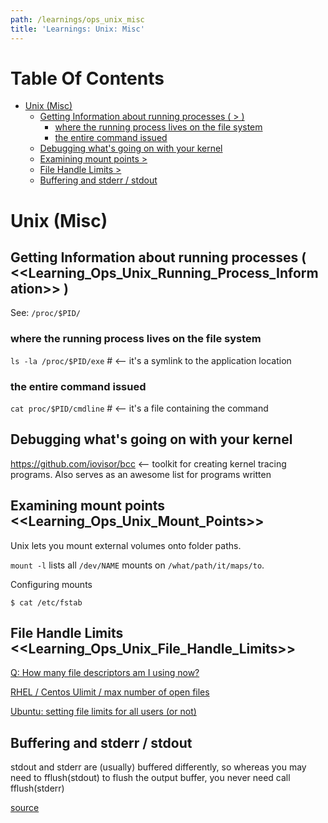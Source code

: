 ```yaml
---
path: /learnings/ops_unix_misc
title: 'Learnings: Unix: Misc'
---
```

# Table Of Contents

<!-- toc -->

- [Unix (Misc)](#unix-misc)
  * [Getting Information about running processes ( > )](#getting-information-about-running-processes---)
    + [where the running process lives on the file system](#where-the-running-process-lives-on-the-file-system)
    + [the entire command issued](#the-entire-command-issued)
  * [Debugging what's going on with your kernel](#debugging-whats-going-on-with-your-kernel)
  * [Examining mount points >](#examining-mount-points-)
  * [File Handle Limits >](#file-handle-limits-)
  * [Buffering and stderr / stdout](#buffering-and-stderr--stdout)

<!-- tocstop -->

# Unix (Misc)

## Getting Information about running processes ( <<Learning_Ops_Unix_Running_Process_Information>> )

See: `/proc/$PID/`

### where the running process lives on the file system

`ls -la /proc/$PID/exe`  # <-- it's a symlink to the application location

### the entire command issued

`cat proc/$PID/cmdline`  # <-- it's a file containing the command

## Debugging what's going on with your kernel

https://github.com/iovisor/bcc <-- toolkit for creating kernel tracing programs. Also serves as an awesome list for programs written

## Examining mount points <<Learning_Ops_Unix_Mount_Points>>

Unix lets you mount external volumes onto folder paths.

`mount -l` lists all `/dev/NAME` mounts on `/what/path/it/maps/to`.

Configuring mounts

`$ cat /etc/fstab`

## File Handle Limits <<Learning_Ops_Unix_File_Handle_Limits>>
[Q: How many file descriptors am I using now?](https://www.cyberciti.biz/tips/linux-procfs-file-descriptors.html)

[RHEL / Centos Ulimit / max number of open files](https://tuxgen.blogspot.com/2014/01/centosrhel-ulimit-and-maximum-number-of.html)

[Ubuntu: setting file limits for all users (or not)](https://serverfault.com/a/570560/91037)


## Buffering and stderr / stdout

stdout and stderr are (usually) buffered differently, so whereas you may need to fflush(stdout) to flush the output buffer, you never need call fflush(stderr)

[source](https://twitter.com/importantshock/status/1446283570356555777)
